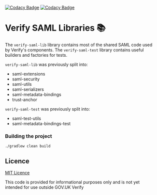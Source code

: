 [![Codacy Badge](https://api.codacy.com/project/badge/Grade/580d123edf8e4ced80eb40e5aa08ef2f)](https://www.codacy.com/app/alphagov/verify-saml-libs?utm_source=github.com&amp;utm_medium=referral&amp;utm_content=alphagov/verify-saml-libs&amp;utm_campaign=Badge_Grade)
[![Codacy Badge](https://api.codacy.com/project/badge/Coverage/580d123edf8e4ced80eb40e5aa08ef2f)](https://www.codacy.com/app/alphagov/verify-saml-libs?utm_source=github.com&utm_medium=referral&utm_content=alphagov/verify-saml-libs&utm_campaign=Badge_Coverage)

Verify SAML Libraries 📚
========================

The `verify-saml-lib` library contains most of the shared SAML code used by Verify's components. The `verify-saml-test` library contains useful builders and factories for tests.

`verify-saml-lib` was previously split into:

* saml-extensions
* saml-security
* saml-utils
* saml-serializers
* saml-metadata-bindings
* trust-anchor

`verify-saml-test` was previously split into:

* saml-test-utils
* saml-metadata-bindings-test

### Building the project

`./gradlew clean build`

## Licence

[MIT Licence](LICENCE)

This code is provided for informational purposes only and is not yet intended for use outside GOV.UK Verify
